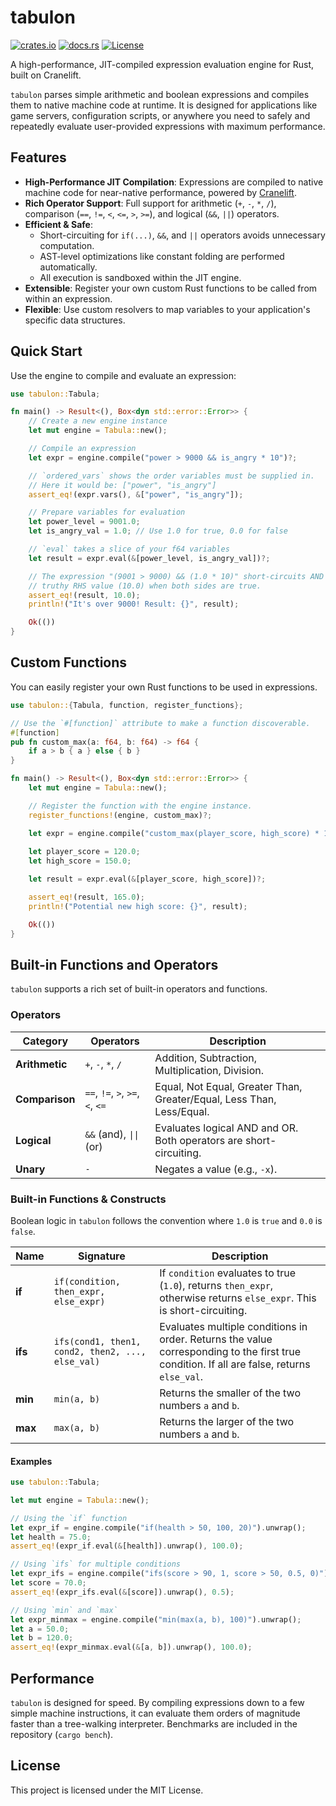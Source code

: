 # tabulon

[![crates.io](https://img.shields.io/crates/v/tabulon.svg)](https://crates.io/crates/tabulon)
[![docs.rs](https://docs.rs/tabulon/badge.svg)](https://docs.rs/tabulon)
[![License](https://img.shields.io/badge/License-MIT-blue.svg)](LICENSE)

A high-performance, JIT-compiled expression evaluation engine for Rust, built on Cranelift.

`tabulon` parses simple arithmetic and boolean expressions and compiles them to native machine code at runtime. It is designed for applications like game servers, configuration scripts, or anywhere you need to safely and repeatedly evaluate user-provided expressions with maximum performance.

## Features

- **High-Performance JIT Compilation**: Expressions are compiled to native machine code for near-native performance, powered by [Cranelift](https://github.com/bytecodealliance/wasmtime/tree/main/cranelift).
- **Rich Operator Support**: Full support for arithmetic (`+`, `-`, `*`, `/`), comparison (`==`, `!=`, `<`, `<=`, `>`, `>=`), and logical (`&&`, `||`) operators.
- **Efficient & Safe**:
    - Short-circuiting for `if(...)`, `&&`, and `||` operators avoids unnecessary computation.
    - AST-level optimizations like constant folding are performed automatically.
    - All execution is sandboxed within the JIT engine.
- **Extensible**: Register your own custom Rust functions to be called from within an expression.
- **Flexible**: Use custom resolvers to map variables to your application's specific data structures.

## Quick Start

Use the engine to compile and evaluate an expression:

  ```rust
  use tabulon::Tabula;

  fn main() -> Result<(), Box<dyn std::error::Error>> {
      // Create a new engine instance
      let mut engine = Tabula::new();

      // Compile an expression
      let expr = engine.compile("power > 9000 && is_angry * 10")?;

      // `ordered_vars` shows the order variables must be supplied in.
      // Here it would be: ["power", "is_angry"]
      assert_eq!(expr.vars(), &["power", "is_angry"]);

      // Prepare variables for evaluation
      let power_level = 9001.0;
      let is_angry_val = 1.0; // Use 1.0 for true, 0.0 for false

      // `eval` takes a slice of your f64 variables
      let result = expr.eval(&[power_level, is_angry_val])?;

      // The expression "(9001 > 9000) && (1.0 * 10)" short-circuits AND and returns the
      // truthy RHS value (10.0) when both sides are true.
      assert_eq!(result, 10.0);
      println!("It's over 9000! Result: {}", result);

      Ok(())
  }
  ```

## Custom Functions

You can easily register your own Rust functions to be used in expressions.

```rust
use tabulon::{Tabula, function, register_functions};

// Use the `#[function]` attribute to make a function discoverable.
#[function]
pub fn custom_max(a: f64, b: f64) -> f64 {
    if a > b { a } else { b }
}

fn main() -> Result<(), Box<dyn std::error::Error>> {
    let mut engine = Tabula::new();

    // Register the function with the engine instance.
    register_functions!(engine, custom_max)?;

    let expr = engine.compile("custom_max(player_score, high_score) * 1.1")?;
    
    let player_score = 120.0;
    let high_score = 150.0;

    let result = expr.eval(&[player_score, high_score])?;

    assert_eq!(result, 165.0);
    println!("Potential new high score: {}", result);

    Ok(())
}
```

## Built-in Functions and Operators

`tabulon` supports a rich set of built-in operators and functions.

### Operators

| Category      | Operators                        | Description                                                         |
|---------------|----------------------------------|---------------------------------------------------------------------|
| **Arithmetic**| `+`, `-`, `*`, `/`               | Addition, Subtraction, Multiplication, Division.                    |
| **Comparison**| `==`, `!=`, `>`, `>=`, `<`, `<=` | Equal, Not Equal, Greater Than, Greater/Equal, Less Than, Less/Equal. |
| **Logical**   | `&&` (and), `\|\|` (or)          | Evaluates logical AND and OR. Both operators are short-circuiting.       |
| **Unary**     | `-`                              | Negates a value (e.g., `-x`).                                       |

### Built-in Functions & Constructs

Boolean logic in `tabulon` follows the convention where `1.0` is `true` and `0.0` is `false`.

| Name                     | Signature                                       | Description                                                                                                                                |
|--------------------------|-------------------------------------------------|--------------------------------------------------------------------------------------------------------------------------------------------|
| **if**                   | `if(condition, then_expr, else_expr)`           | If `condition` evaluates to true (`1.0`), returns `then_expr`, otherwise returns `else_expr`. This is short-circuiting.                      |
| **ifs**                  | `ifs(cond1, then1, cond2, then2, ..., else_val)` | Evaluates multiple conditions in order. Returns the value corresponding to the first true condition. If all are false, returns `else_val`. |
| **min**                  | `min(a, b)`                                     | Returns the smaller of the two numbers `a` and `b`.                                                                                        |
| **max**                  | `max(a, b)`                                     | Returns the larger of the two numbers `a` and `b`.                                                                                         |

#### Examples

```rust
use tabulon::Tabula;

let mut engine = Tabula::new();

// Using the `if` function
let expr_if = engine.compile("if(health > 50, 100, 20)").unwrap();
let health = 75.0;
assert_eq!(expr_if.eval(&[health]).unwrap(), 100.0);

// Using `ifs` for multiple conditions
let expr_ifs = engine.compile("ifs(score > 90, 1, score > 50, 0.5, 0)").unwrap();
let score = 70.0;
assert_eq!(expr_ifs.eval(&[score]).unwrap(), 0.5);

// Using `min` and `max`
let expr_minmax = engine.compile("min(max(a, b), 100)").unwrap();
let a = 50.0;
let b = 120.0;
assert_eq!(expr_minmax.eval(&[a, b]).unwrap(), 100.0);
```

## Performance

`tabulon` is designed for speed. By compiling expressions down to a few simple machine instructions, it can evaluate them orders of magnitude faster than a tree-walking interpreter. Benchmarks are included in the repository (`cargo bench`).

## License

This project is licensed under the MIT License.